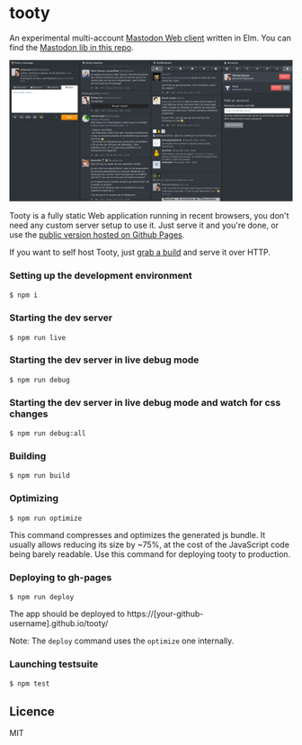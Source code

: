 # tooty

An experimental multi-account [Mastodon Web client](https://n1k0.github.io/tooty/v2/) written in Elm. You can find the [Mastodon lib in this repo](https://github.com/vjousse/elm-mastodon-tooty/).

![](tooty.png)

Tooty is a fully static Web application running in recent browsers, you don't need any custom server setup to use it. Just serve it and you're done, or use the [public version hosted on Github Pages](https://n1k0.github.io/tooty/v2/).

If you want to self host Tooty, just [grab a build](https://github.com/n1k0/tooty/archive/gh-pages.zip) and serve it over HTTP.

### Setting up the development environment

    $ npm i

### Starting the dev server

    $ npm run live

### Starting the dev server in live debug mode

    $ npm run debug

### Starting the dev server in live debug mode and watch for css changes

    $ npm run debug:all

### Building

    $ npm run build

### Optimizing

    $ npm run optimize

This command compresses and optimizes the generated js bundle. It usually allows reducing its size by ~75%, at the cost of the JavaScript code being barely readable. Use this command for deploying tooty to production.

### Deploying to gh-pages

    $ npm run deploy

The app should be deployed to https://[your-github-username].github.io/tooty/

Note: The `deploy` command uses the `optimize` one internally.

### Launching testsuite

    $ npm test

## Licence

MIT
